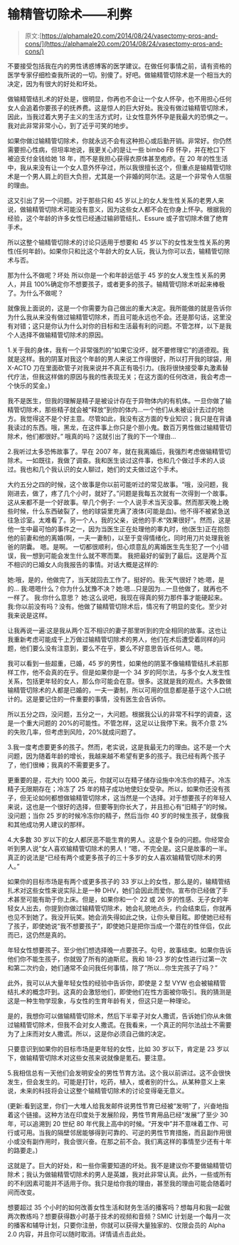 # 输精管切除术——利弊

> 原文:[https://alphamale20.com/2014/08/24/vasectomy-pros-and-cons/](https://alphamale20.com/2014/08/24/vasectomy-pros-and-cons/)

不要接受包括我在内的男性诱惑博客的医学建议。在做任何事情之前，请有资格的医学专家仔细检查我所说的一切。别傻了。好吧。做输精管切除术是一个相当大的决定，因为有很大的好处和坏处。

做输精管结扎术的好处是，很明显，你再也不会让一个女人怀孕，也不用担心任何女人会追着你要孩子的抚养费。这是惊人的巨大好处。我没有做过输精管切除术，因此，当我过着大男子主义的生活方式时，让女性意外怀孕是我最大的恐惧之一。我对此非常非常小心，到了近乎可笑的地步。

如果你做过输精管切除术，你就永远不会有这种担心或后勤开销。非常好。你仍然需要担心性病，但坦率地说，我更关心的是让一些 bimbo FB 怀孕，并在枪口下被迫支付金钱给她 18 年，而不是我担心获得衣原体甚至疱疹。在 20 年的性生活中，我从来没有让一个女人意外怀孕过，所以我很擅长这个，但重点是输精管切除术是一个男人肩上的巨大负担，尤其是一个非婚的阿尔法。这是一个非常令人信服的理由。

这又引出了另一个问题。对于那些只和 45 岁以上的女人发生性关系的老男人来说，做输精管切除术可能没有意义，因为这些女人都不会在你身上怀孕。根据我的经验，这个年龄的许多女性已经通过输卵管结扎、Essure 或子宫切除术做了绝育手术。

所以这整个输精管切除术的讨论只适用于想要和 45 岁以下的女性发生性关系的男性(任何年龄)。如果你只和比这个年龄大的女人玩，我认为你可以去，输精管切除术与否。

那为什么不做呢？坏处
所以你是一个和年龄远低于 45 岁的女人发生性关系的男人，并且 100%确定你不想要孩子，或者更多的孩子。输精管切除术听起来棒极了。为什么不做呢？

就像我上面说的，这是一个你需要为自己做出的重大决定。我所能做的就是告诉你为什么我从来没有做过输精管切除术，而且可能永远也不会。还是那句话，这里没有对错；这只是你认为什么对你的目标和生活最有利的问题。不管怎样，以下是我个人选择不做输精管切除术的原因。

1.关于我的身体，我有一个非常强烈的“如果它没坏，就不要修理它”的道德观。我就是这样。我的阴茎对我这个年龄的男人来说工作得很好，所以打开我的球袋，用 X-ACTO 刀在里面砍管子对我来说并不真正有吸引力。(我将很快接受睾丸激素替代疗法，但我这样做的原因与我的性表现无关；在这方面的任何改进，我会考虑一个快乐的奖金。)

我不是医生，但我的理解是精子是被设计存在于异物体内的有机体。一旦你做了输精管切除术，那些精子就会被“释放”到你的体内...一个他们从未被设计去过的地方。我觉得这不是个好主意。尽管如此，我没有这方面的专业知识；我只是在背诵我读过的东西。哦，黑龙，在这件事上你只是个胆小鬼。数百万男性做过输精管切除术，他们都很好。”
哦真的吗？这就引出了我的下一个理由...

2.我听过太多恐怖故事了。早在 2007 年，就在我离婚后，我强烈考虑做输精管切除术。一如既往，我做了调查。我和医生谈过这件事，也和几个做过手术的人谈过。我也和几个我认识的女人聊过，她们的丈夫做过这个手术。

大约五分之四的时候，这个故事是你以前可能听过的常见故事。“哦，没问题，我刚进去，做了，疼了几个小时，就好了。”问题是我每五次就有一次得到一个故事。这从来都不是一个好故事。举几个例子:
一个人说手术当天没事。然而那天晚上晚些时候，什么东西破裂了，他的球袋里充满了液体(可能是血)。他不得不被紧急送往急诊室。太难看了。另一个人，我的父亲，说他的手术“效果很好”。然而，这是他一生中最可怕的事件之一，因为当医生正在处理他的睾丸时，他(医生)正在抱怨他的前妻和他的离婚(啊，一夫一妻制)，以至于变得情绪化，同时用刀片处理我爸爸的阴囊。
嗯。是啊。
一切都很顺利，但心烦意乱的离婚医生先生犯了一个小错误，我一想到可能会发生什么就不寒而栗。 我把最好的留到了最后。这是两个互不相识的已婚女人向我报告的事情。对话大概是这样的:

她:哦，是的，他做完了，当天就回去工作了。挺好的。我:天气很好？她:嗯，是的...
我:嗯嗯什么？你为什么犹豫不决？她:嗯...只是因为...一旦他做了，就再也不一样了。
我:你什么意思？
她:这么说吧，我现在得真的努力那件事才能硬起来。我:你以前没有吗？没有。他做了输精管切除术后，情况有了明显的变化。至少对我来说是这样。

让我再说一遍:这是我从两个互不相识的妻子那里听到的完全相同的故事。这也让我重新考虑可能成千上万做过输精管切除术的男人，他们在术后遭受着同样的问题，他们要么没有注意到，要么不在乎，要么不好意思告诉任何人。嗯。

我可以看到一些超重，已婚，45 岁的男性，如果他的阴茎不像输精管结扎术前那样工作，他不会真的在乎。但是如果你是一个 34 岁的阿尔法，与多个女人发生性关系，包括更年轻的女人，那么你可能会在意。很多。这就是我的观点。大多数做输精管切除术的人都是已婚的，一夫一妻制，所以可用的信息都是基于这个人口统计的。这是要记住的一件重要的事情，没有医生会告诉你。

所以五分之四，没问题，五分之一，大问题。根据我公认的非常不科学的调查，这是一个重大问题的 20%的可能性。不管怎样，这足以让我停下来。我不介意 2%的失败几率，但考虑到风险，20%就成问题了。

3.我一度考虑要更多的孩子。然而，老实说，这是我最无力的理由。这不是一个大问题，因为随着年龄的增长，我越来越不希望有更多的孩子。我已经有两个孩子了，他们很棒；我真的不需要更多了。

更重要的是，花大约 1000 美元，你就可以在精子储存设施中冷冻你的精子。冷冻精子无限期存在；冷冻了 25 年的精子成功地使妇女受孕。所以，如果你还没有孩子，但无论如何都想做输精管切除术，这当然是一个选择。对于想要孩子的年轻人来说，这也是一个很好的选择，但要等到你长大了，并且担心有“旧精子”的时候。没问题；当你 25 岁的时候冷冻你的精子，然后当你 40 岁的时候生孩子，就像我和其他成功男人建议的那样。

4.大多数 30 岁以下的女人都厌恶不能生育的男人。这是个复杂的问题。你经常会听到男人说“女人喜欢输精管切除术的男人！”嗯，不完全是。这只是故事的一半。真正的说法是“已经有两个或更多孩子的三十多岁的女人喜欢输精管切除术的男人。”

如果你的目标市场是有两个或更多孩子的 33 岁以上的女性，那么是的，输精管结扎术对这些女性来说实际上是一种 DHV，她们会因此而爱你。宣布你已经做了手术甚至可能有助于你上床。但是，如果你和一个 22 或 26 岁的性感、无子女的年轻女人出去，你提到你做过输精管切除术，她会礼貌地点头，约会结束后，你就再也见不到她了。我没开玩笑。她会消失得如此之快，让你头晕目眩。即使她已经有了孩子，即使她说“我不想要孩子”，即使她只是把你当成一个潜在的性伴侣，仅此而已，这仍然是真的。

年轻女性想要孩子。至少他们想选择晚一点要孩子。句号，故事结束。如果你告诉他们你不能生孩子，你就毁了所有的迪斯尼。我和 18-23 岁的女性进行过第一次和第二次约会，她们通常不会问我任何事情，除了“所以...你生完孩子了吗？”

此外，我可以从大量年轻女性的经验中告诉你，即使是 2 型 VYW 也会被输精管结扎术的概念吓到。这真的会激怒他们，即使他们在性方面被你吸引。我的猜测是这是一种生物学现象，与女性的生育年龄有关，但这只是一种理论。

是的，我想你可以做输精管切除术，然后下半辈子对女人撒谎，告诉她们你从未做过输精管切除术，但我不会对女人撒谎。在我看来，一个真正的阿尔法战士不需要为了上床而对女人撒谎。所以，这是你必须自己做的决定。

只要意识到如果你的目标市场是更年轻的女性，比如 30 岁以下，肯定是 23 岁以下，做输精管切除术对这些女孩来说就像是氪石。要注意。

5.我相信总有一天他们会发明安全的男性节育方法。这个我以前讲过。这不会很快发生，但会发生的。可能是打针，吃药，植入，或者别的什么。从某种意义上来说，未来的科技将会让这整个输精管切除术的讨论变得毫无意义。

(更新:看到这里，你们一大堆人给我发邮件说男性节育已经被“发明”了，兴奋地指着这个链接。这种方法在印度处于发展阶段，男性节育用品已经“发展”了至少 30 年，可以追溯到 20 世纪 80 年代我上高中的时候。“开发中”并不意味着工作、可行或可用。当我的隔壁邻居能够得到可靠的、可逆的男性节育措施，而且副作用很小或没有副作用时，我会很兴奋。在那之前不会。我们离这样的事情至少还有十年的路要走。)

这就是了。巨大的好处，和一些你需要知道的坏处。我不是建议你不要做输精管切除术；我认为做输精管切除术的男人是英雄，我对此非常认真。此外，一些或所有的不利因素可能并不适用于你。我只是给你我的理由，甚至我的理由可能会随着时间而改变。

想要超过 35 个小时的如何改善女性生活和财务生活的播客吗？想每月和我一起做两次教练吗？想要获得数小时基于技术的视频和音频？SMIC 计划是一个每月一次的播客和辅导计划，只要你注册，你就可以获得大量独家的、仅限会员的 Alpha 2.0 内容，并且你可以随时取消。详情请点击此处。